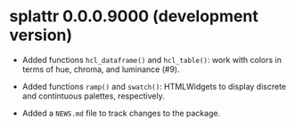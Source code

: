 # splattr 0.0.0.9000 (development version)

* Added functions `hcl_dataframe()` and `hcl_table()`: work with colors in terms of 
  hue, chroma, and luminance (#9).

* Added functions `ramp()` and `swatch()`: HTMLWidgets to display discrete and 
  contintuous palettes, respectively.

* Added a `NEWS.md` file to track changes to the package.
